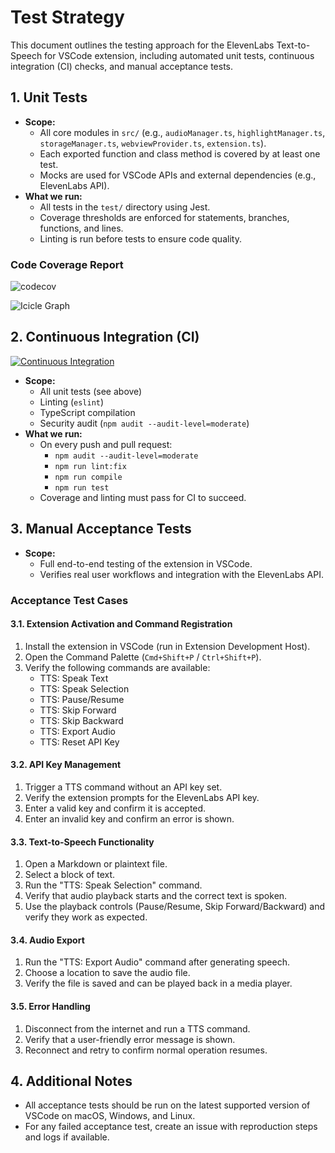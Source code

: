 # Test Strategy

This document outlines the testing approach for the ElevenLabs Text-to-Speech for VSCode extension, including automated unit tests, continuous integration (CI) checks, and manual acceptance tests.

## 1. Unit Tests

- **Scope:**
  - All core modules in `src/` (e.g., `audioManager.ts`, `highlightManager.ts`, `storageManager.ts`, `webviewProvider.ts`, `extension.ts`).
  - Each exported function and class method is covered by at least one test.
  - Mocks are used for VSCode APIs and external dependencies (e.g., ElevenLabs API).
- **What we run:**
  - All tests in the `test/` directory using Jest.
  - Coverage thresholds are enforced for statements, branches, functions, and lines.
  - Linting is run before tests to ensure code quality.

### Code Coverage Report

![codecov](https://codecov.io/gh/lekman/tts-code/graph/badge.svg?token=hDIxvefcrD)

![Icicle Graph](https://codecov.io/gh/lekman/tts-code/graphs/icicle.svg?token=hDIxvefcrD)

## 2. Continuous Integration (CI)

[![Continuous Integration](https://github.com/lekman/tts-code/actions/workflows/ci.yml/badge.svg)](https://github.com/lekman/tts-code/actions/workflows/ci.yml)

- **Scope:**
  - All unit tests (see above)
  - Linting (`eslint`)
  - TypeScript compilation
  - Security audit (`npm audit --audit-level=moderate`)
- **What we run:**
  - On every push and pull request:
    - `npm audit --audit-level=moderate`
    - `npm run lint:fix`
    - `npm run compile`
    - `npm run test`
  - Coverage and linting must pass for CI to succeed.

## 3. Manual Acceptance Tests

- **Scope:**
  - Full end-to-end testing of the extension in VSCode.
  - Verifies real user workflows and integration with the ElevenLabs API.

### Acceptance Test Cases

#### 3.1. Extension Activation and Command Registration
1. Install the extension in VSCode (run in Extension Development Host).
2. Open the Command Palette (`Cmd+Shift+P` / `Ctrl+Shift+P`).
3. Verify the following commands are available:
   - TTS: Speak Text
   - TTS: Speak Selection
   - TTS: Pause/Resume
   - TTS: Skip Forward
   - TTS: Skip Backward
   - TTS: Export Audio
   - TTS: Reset API Key

#### 3.2. API Key Management
1. Trigger a TTS command without an API key set.
2. Verify the extension prompts for the ElevenLabs API key.
3. Enter a valid key and confirm it is accepted.
4. Enter an invalid key and confirm an error is shown.

#### 3.3. Text-to-Speech Functionality
1. Open a Markdown or plaintext file.
2. Select a block of text.
3. Run the "TTS: Speak Selection" command.
4. Verify that audio playback starts and the correct text is spoken.
5. Use the playback controls (Pause/Resume, Skip Forward/Backward) and verify they work as expected.

#### 3.4. Audio Export
1. Run the "TTS: Export Audio" command after generating speech.
2. Choose a location to save the audio file.
3. Verify the file is saved and can be played back in a media player.

#### 3.5. Error Handling
1. Disconnect from the internet and run a TTS command.
2. Verify that a user-friendly error message is shown.
3. Reconnect and retry to confirm normal operation resumes.



## 4. Additional Notes
- All acceptance tests should be run on the latest supported version of VSCode on macOS, Windows, and Linux.
- For any failed acceptance test, create an issue with reproduction steps and logs if available. 